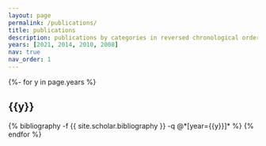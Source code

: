 ```yaml
---
layout: page
permalink: /publications/
title: publications
description: publications by categories in reversed chronological order. See [Google Scholar](https://scholar.google.com/citations?user=RTLcr20AAAAJ) for full list.
years: [2021, 2014, 2010, 2008]
nav: true
nav_order: 1
---
```

<!-- _pages/publications.md -->
<div class="publications">

{%- for y in page.years %}
  <h2 class="year">{{y}}</h2>
  {% bibliography -f {{ site.scholar.bibliography }} -q @*[year={{y}}]* %}
{% endfor %}

</div>
